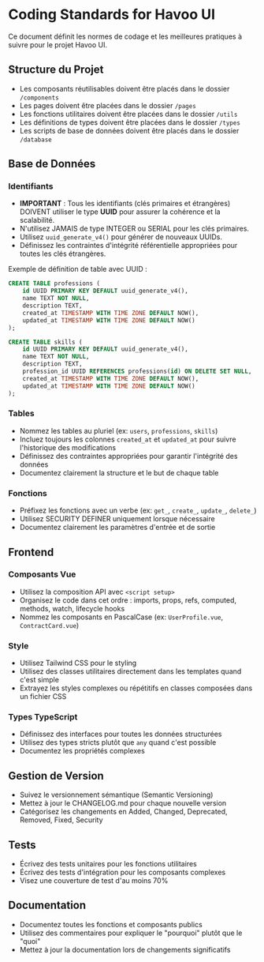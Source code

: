 # Coding Standards for Havoo UI

Ce document définit les normes de codage et les meilleures pratiques à suivre pour le projet Havoo UI.

## Structure du Projet

- Les composants réutilisables doivent être placés dans le dossier `/components`
- Les pages doivent être placées dans le dossier `/pages`
- Les fonctions utilitaires doivent être placées dans le dossier `/utils`
- Les définitions de types doivent être placées dans le dossier `/types`
- Les scripts de base de données doivent être placés dans le dossier `/database`

## Base de Données

### Identifiants

- **IMPORTANT** : Tous les identifiants (clés primaires et étrangères) DOIVENT utiliser le type **UUID** pour assurer la cohérence et la scalabilité.
- N'utilisez JAMAIS de type INTEGER ou SERIAL pour les clés primaires.
- Utilisez `uuid_generate_v4()` pour générer de nouveaux UUIDs.
- Définissez les contraintes d'intégrité référentielle appropriées pour toutes les clés étrangères.

Exemple de définition de table avec UUID :

```sql
CREATE TABLE professions (
    id UUID PRIMARY KEY DEFAULT uuid_generate_v4(),
    name TEXT NOT NULL,
    description TEXT,
    created_at TIMESTAMP WITH TIME ZONE DEFAULT NOW(),
    updated_at TIMESTAMP WITH TIME ZONE DEFAULT NOW()
);

CREATE TABLE skills (
    id UUID PRIMARY KEY DEFAULT uuid_generate_v4(),
    name TEXT NOT NULL,
    description TEXT,
    profession_id UUID REFERENCES professions(id) ON DELETE SET NULL,
    created_at TIMESTAMP WITH TIME ZONE DEFAULT NOW(),
    updated_at TIMESTAMP WITH TIME ZONE DEFAULT NOW()
);
```

### Tables

- Nommez les tables au pluriel (ex: `users`, `professions`, `skills`)
- Incluez toujours les colonnes `created_at` et `updated_at` pour suivre l'historique des modifications
- Définissez des contraintes appropriées pour garantir l'intégrité des données
- Documentez clairement la structure et le but de chaque table

### Fonctions

- Préfixez les fonctions avec un verbe (ex: `get_`, `create_`, `update_`, `delete_`)
- Utilisez SECURITY DEFINER uniquement lorsque nécessaire
- Documentez clairement les paramètres d'entrée et de sortie

## Frontend

### Composants Vue

- Utilisez la composition API avec `<script setup>`
- Organisez le code dans cet ordre : imports, props, refs, computed, methods, watch, lifecycle hooks
- Nommez les composants en PascalCase (ex: `UserProfile.vue`, `ContractCard.vue`)

### Style

- Utilisez Tailwind CSS pour le styling
- Utilisez des classes utilitaires directement dans les templates quand c'est simple
- Extrayez les styles complexes ou répétitifs en classes composées dans un fichier CSS

### Types TypeScript

- Définissez des interfaces pour toutes les données structurées
- Utilisez des types stricts plutôt que `any` quand c'est possible
- Documentez les propriétés complexes

## Gestion de Version

- Suivez le versionnement sémantique (Semantic Versioning)
- Mettez à jour le CHANGELOG.md pour chaque nouvelle version
- Catégorisez les changements en Added, Changed, Deprecated, Removed, Fixed, Security

## Tests

- Écrivez des tests unitaires pour les fonctions utilitaires
- Écrivez des tests d'intégration pour les composants complexes
- Visez une couverture de test d'au moins 70%

## Documentation

- Documentez toutes les fonctions et composants publics
- Utilisez des commentaires pour expliquer le "pourquoi" plutôt que le "quoi"
- Mettez à jour la documentation lors de changements significatifs 